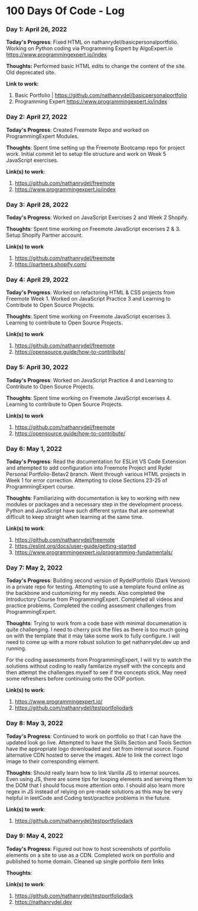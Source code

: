 # 100 Days Of Code - Log

### Day 1: April 26, 2022

**Today's Progress**: Fixed HTML on nathanrydel/basicpersonalportfolio. Working on Python coding via Programming Expert by AlgoExpert.io https://www.programmingexpert.io/index

**Thoughts:** Performed basic HTML edits to change the content of the site. Old deprecated site.

**Link to work:**

1. Basic Portfolio | https://github.com/nathanrydel/basicpersonalportfolio
2. Programming Expert https://www.programmingexpert.io/index

### Day 2: April 27, 2022

**Today's Progress**: Created Freemote Repo and worked on ProgrammingExpert Modules.

**Thoughts**: Spent time setting up the Freemote Bootcamp repo for project work. Initial commit let to setup file structure and work on Week 5 JavaScript exercises.

**Link(s) to work**:

1. https://github.com/nathanrydel/freemote
2. https://www.programmingexpert.io/index

### Day 3: April 28, 2022

**Today's Progress**: Worked on JavaScript Exercises 2 and Week 2 Shopify.

**Thoughts**: Spent time working on Freemote JavaScript excerises 2 & 3. Setup Shopify Partner account.

**Link(s) to work**

1. https://github.com/nathanrydel/freemote
2. https://partners.shopify.com/

### Day 4: April 29, 2022

**Today's Progress**: Worked on refactoring HTML & CSS projects from Freemote Week 1. Worked on JavaScript Practice 3 and Learning to Contribute to Open Source Projects.

**Thoughts**: Spent time working on Freemote JavaScript excerises 3. Learning to contribute to Open Source Projects.

**Link(s) to work**

1. https://github.com/nathanrydel/freemote
2. https://opensource.guide/how-to-contribute/

### Day 5: April 30, 2022

**Today's Progress**: Worked on JavaScript Practice 4 and Learning to Contribute to Open Source Projects.

**Thoughts**: Spent time working on Freemote JavaScript excerises 4. Learning to contribute to Open Source Projects.

**Link(s) to work**

1. https://github.com/nathanrydel/freemote
2. https://opensource.guide/how-to-contribute/

### Day 6: May 1, 2022

**Today's Progress**: Read the documentation for ESLint VS Code Extension and attempted to add configuration into Freemote Project and Rydel Personal Portfolio-Betav2 branch. Went through various HTML projects in Week 1 for error correction. Attempting to close Sections 23-25 of ProgrammingExpert course.

**Thoughts**: Familiarizing with documentation is key to working with new modules or packages and a necessary step in the development process. Python and JavaScript have such different syntax that are somewhat difficult to keep straight when learning at the same time.

**Link(s) to work**:

1. https://github.com/nathanrydel/freemote
2. https://eslint.org/docs/user-guide/getting-started
3. https://www.programmingexpert.io/programming-fundamentals/

### Day 7: May 2, 2022

**Today's Progress**: Building second version of RydelPortfolio (Dark Version) in a private repo for testing. Attempting to use a template found online as the backbone and customizing for my needs. Also completed the Introductory Course from ProgrammingExpert. Completed all videos and practice problems. Completed the coding assesment challenges from ProgrammingExpert.

**Thoughts**: Trying to work from a code base with minimal documenation is quite challenging. I need to cherry pick the files as there is too much going on with the template that it may take some work to fully configure. I will need to come up with a more robust solution to get nathanrydel.dev up and running.

For the coding assessments from ProgrammingExpert, I will try to watch the solutions without coding to really familarize myself with the concepts and then attempt the challenges myself to see if the concepts stick. May need some refreshers before continuing onto the OOP portion.

**Link(s) to work**:

1. https://www.programmingexpert.io/
2. https://github.com/nathanrydel/testportfoliodark

### Day 8: May 3, 2022

**Today's Progress**: Continued to work on portfolio so that I can have the updated look go live. Attempted to have the Skills Section and Tools Section have the appropriate logo downloaded and set from internal source. Found alternative CDN hosted to serve the images. Able to link the correct logo image to their corresponding element.

**Thoughts**: Should really learn how to link Vanilla JS to internal sources. Even using JS, there are some tips for looping elements and serving them to the DOM that I should focus more attention onto. I should also learn more regex in JS instead of relying on pre-made solutions as this may be very helpful in leetCode and Coding test/practice problems in the future.

**Link(s) to work**:

1. https://github.com/nathanrydel/testportfoliodark

### Day 9: May 4, 2022

**Today's Progress**: Figured out how to host screenshots of portfolio elements on a site to use as a CDN. Completed work on portfolio and published to home domain. Cleaned up single portfolio item links

**Thoughts**:

**Link(s) to work**:

1. https://github.com/nathanrydel/testportfoliodark
2. https://nathanrydel.dev

<!-- ### Day XXX: MM DD, 2022

**Today's Progress**:

**Thoughts**:

**Link(s) to work**: -->
